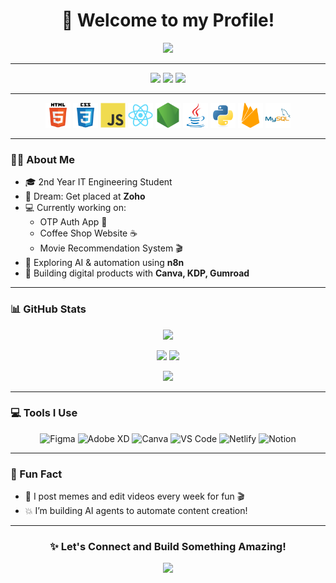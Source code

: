 <!-- Welcome Banner -->
<h1 align="center">👋 Welcome to my Profile!</h1>
<p align="center">
  <img src="https://readme-typing-svg.demolab.com/?lines=Hi+there,+I+am+Vimal+Pravin;IT+Student+and+Web+Developer;Dreaming+of+Zoho;Creating+Projects+Everyday!&center=true&width=500&height=45">
</p>

---

<!-- Social Badges -->
<p align="center">
  <a href="https://vimalpravin.github.io"><img src="https://img.shields.io/badge/My Portfolio-blue?style=for-the-badge" /></a>
  <a href="https://in.linkedin.com/in/vimal-pravin-v"><img src="https://img.shields.io/badge/LinkedIn-0A66C2?style=for-the-badge&logo=linkedin&logoColor=white" /></a>
  <a href="#"><img src="https://img.shields.io/badge/Twitter-1DA1F2?style=for-the-badge&logo=twitter&logoColor=white" /></a>
</p>

---

<!-- Tech Logos Banner -->
<p align="center">
  <img src="https://raw.githubusercontent.com/devicons/devicon/master/icons/html5/html5-original-wordmark.svg" height="40"/>
  <img src="https://raw.githubusercontent.com/devicons/devicon/master/icons/css3/css3-original-wordmark.svg" height="40"/>
  <img src="https://raw.githubusercontent.com/devicons/devicon/master/icons/javascript/javascript-original.svg" height="40"/>
  <img src="https://raw.githubusercontent.com/devicons/devicon/master/icons/react/react-original.svg" height="40"/>
  <img src="https://raw.githubusercontent.com/devicons/devicon/master/icons/nodejs/nodejs-original.svg" height="40"/>
  <img src="https://raw.githubusercontent.com/devicons/devicon/master/icons/java/java-original.svg" height="40"/>
  <img src="https://raw.githubusercontent.com/devicons/devicon/master/icons/python/python-original.svg" height="40"/>
  <img src="https://raw.githubusercontent.com/devicons/devicon/master/icons/firebase/firebase-plain.svg" height="40"/>
  <img src="https://raw.githubusercontent.com/devicons/devicon/master/icons/mysql/mysql-original-wordmark.svg" height="40"/>
</p>

---

### 👨‍💻 About Me

- 🎓 2nd Year IT Engineering Student  
- 🏢 Dream: Get placed at **Zoho**  
- 💻 Currently working on:
  - OTP Auth App 🔐
  - Coffee Shop Website ☕
  - Movie Recommendation System 🎬  
- 🧠 Exploring AI & automation using **n8n**  
- 🎨 Building digital products with **Canva, KDP, Gumroad**

---

### 📊 GitHub Stats

<p align="center">
  <img src="https://github-profile-trophy.vercel.app/?username=vimalpravin&theme=radical&row=1&column=6" />
</p>

<p align="center">
  <img src="https://github-readme-stats.vercel.app/api?username=vimalpravin&show_icons=true&theme=radical" height="165" />
  <img src="https://github-readme-stats.vercel.app/api/top-langs/?username=vimalpravin&layout=compact&theme=radical" height="165" />
</p>

<p align="center">
  <img src="https://github-readme-streak-stats.herokuapp.com/?user=vimalpravin&theme=radical&hide_border=true"/>
</p>

---

### 💻 Tools I Use
<p align="center">
  <img src="https://img.icons8.com/color/48/figma.png" alt="Figma"/>
  <img src="https://img.icons8.com/color/48/adobe-xd.png" alt="Adobe XD"/>
  <img src="https://img.icons8.com/color/48/canva.png" alt="Canva"/>
  <img src="https://img.icons8.com/color/48/visual-studio-code-2019.png" alt="VS Code"/>
  <img src="https://img.icons8.com/material-rounded/48/netlify.png" alt="Netlify"/>
  <img src="https://img.icons8.com/ios-filled/50/notion.png" alt="Notion"/>
</p>

---

### 🧩 Fun Fact

- 📌 I post memes and edit videos every week for fun 🎬  
- 💥 I’m building AI agents to automate content creation!

---

<h3 align="center">✨ Let's Connect and Build Something Amazing!</h3>
<p align="center">
  <img src="https://user-images.githubusercontent.com/74038190/212749602-409a7125-91d9-4f4c-a9c8-fdc86394a7f4.gif" height="100"/>
</p>
